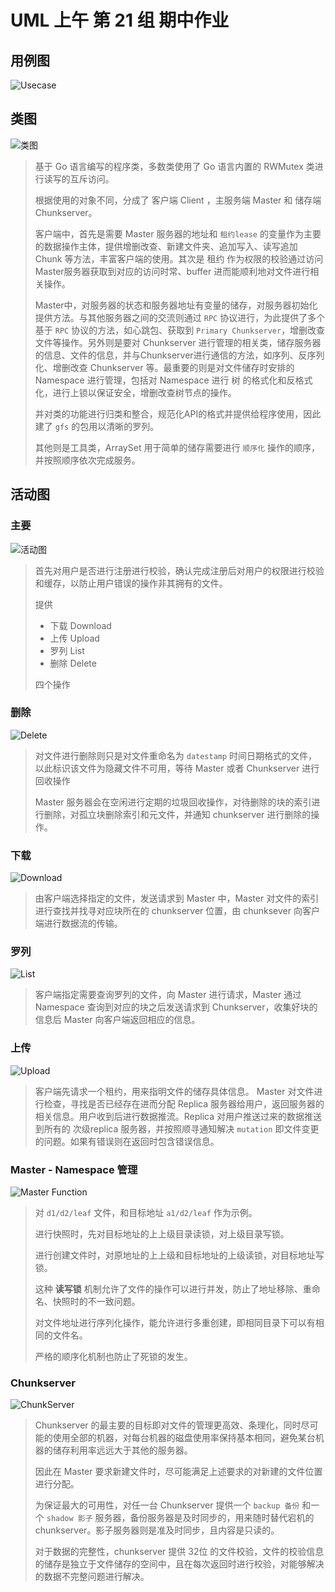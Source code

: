 # UML 上午 第 21 组 期中作业

## 用例图

![Usecase](D:/repositories/UML-Lesson/out/src/Usecase/Usecase.svg)

> 



## 类图

![类图](D:/repositories/UML-Lesson/out/src/Class/%E7%B1%BB%E5%9B%BE.svg)

> 基于 Go 语言编写的程序类，多数类使用了 Go 语言内置的 RWMutex 类进行读写的互斥访问。
>
> 根据使用的对象不同，分成了 客户端 Client ，主服务端 Master 和 储存端 Chunkserver。
>
> 客户端中，首先是需要 Master 服务器的地址和 `租约lease` 的变量作为主要的数据操作主体，提供增删改查、新建文件夹、追加写入、读写追加 Chunk 等方法，丰富客户端的使用。其次是 租约 作为权限的校验通过访问Master服务器获取到对应的访问时常、buffer 进而能顺利地对文件进行相关操作。
>
> Master中，对服务器的状态和服务器地址有变量的储存，对服务器初始化提供方法。与其他服务器之间的交流则通过 `RPC` 协议进行，为此提供了多个基于 `RPC` 协议的方法，如心跳包、获取到 `Primary Chunkserver`，增删改查文件等操作。另外则是要对 Chunkserver 进行管理的相关类，储存服务器的信息、文件的信息，并与Chunkserver进行通信的方法，如序列、反序列化、增删改查 Chunkserver 等。最重要的则是对文件储存时安排的 Namespace 进行管理，包括对 Namespace 进行 树 的格式化和反格式化，进行上锁以保证安全，增删改查树节点的操作。
>
> 并对类的功能进行归类和整合，规范化API的格式并提供给程序使用，因此建了 `gfs` 的包用以清晰的罗列。
>
> 其他则是工具类，ArraySet 用于简单的储存需要进行 `顺序化` 操作的顺序，并按照顺序依次完成服务。

## 活动图

### 主要

![活动图](D:/repositories/UML-Lesson/out/src/Activity/main/%E6%B4%BB%E5%8A%A8%E5%9B%BE.svg)

> 首先对用户是否进行注册进行校验，确认完成注册后对用户的权限进行校验和缓存，以防止用户错误的操作非其拥有的文件。
>
> 提供
>
> - 下载 Download
> - 上传 Upload
> - 罗列 List
> - 删除 Delete
>
> 四个操作



### 删除

![Delete](D:/repositories/UML-Lesson/out/src/Activity/section-delete/Delete.svg)

> 对文件进行删除则只是对文件重命名为 `datestamp` 时间日期格式的文件，以此标识该文件为隐藏文件不可用，等待 Master 或者 Chunkserver 进行回收操作
>
> Master 服务器会在空闲进行定期的垃圾回收操作，对待删除的块的索引进行删除，对孤立块删除索引和元文件，并通知 chunkserver 进行删除的操作。



### 下载



![Download](D:/repositories/UML-Lesson/out/src/Activity/section-download/Download.svg)

> 由客户端选择指定的文件，发送请求到 Master 中，Master 对文件的索引进行查找并找寻对应块所在的 chunkserver 位置，由 chunksever 向客户端进行数据流的传输。



### 罗列



![List](D:/repositories/UML-Lesson/out/src/Activity/section-list/List.svg)

> 客户端指定需要查询罗列的文件，向 Master 进行请求，Master 通过 Namespace 查询到对应的块之后发送请求到 Chunkserver，收集好块的信息后 Master 向客户端返回相应的信息。



### 上传

![Upload](D:/repositories/UML-Lesson/out/src/Activity/section-upload/Upload.svg)

> 客户端先请求一个租约，用来指明文件的储存具体信息。 Master 对文件进行检查，寻找是否已经存在进而分配 Replica 服务器给用户，返回服务器的相关信息。用户收到后进行数据推流。Replica 对用户推送过来的数据推送到所有的 次级replica 服务器，并按照顺寻通知解决 `mutation` 即文件变更的问题。如果有错误则在返回时包含错误信息。



### Master - Namespace 管理

![Master Function](D:/repositories/UML-Lesson/out/src/Activity/function-master/Master%20Function.svg)

> 对 `d1/d2/leaf` 文件，和目标地址 `a1/d2/leaf` 作为示例。
>
> 进行快照时，先对目标地址的上上级目录读锁，对上级目录写锁。
>
> 进行创建文件时，对原地址的上上级和目标地址的上级读锁，对目标地址写锁。
>
> 这种 **读写锁** 机制允许了文件的操作可以进行并发，防止了地址移除、重命名、快照时的不一致问题。
>
> 对文件地址进行序列化操作，能允许进行多重创建，即相同目录下可以有相同的文件名。
>
> 严格的顺序化机制也防止了死锁的发生。



### Chunkserver

![ChunkServer](D:/repositories/UML-Lesson/out/src/Activity/function-chunkserver/ChunkServer.svg)

> Chunkserver 的最主要的目标即对文件的管理更高效、条理化，同时尽可能的使用全部的机器，对每台机器的磁盘使用率保持基本相同，避免某台机器的储存利用率远远大于其他的服务器。
>
> 因此在 Master 要求新建文件时，尽可能满足上述要求的对新建的文件位置进行分配。
>
> 为保证最大的可用性，对任一台 Chunkserver 提供一个 `backup 备份` 和一个 `shadow 影子` 服务器，备份服务器是及时同步的，用来随时替代宕机的 chunkserver。影子服务器则是准及时同步，且内容是只读的。
>
> 对于数据的完整性，chunkserver 提供 32位 的文件校验，文件的校验信息的储存是独立于文件储存的空间中，且在每次返回时进行校验，对能够解决的数据不完整问题进行解决。
